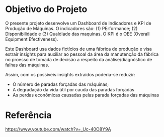 # Objetivo do Projeto

O presente projeto desenvolve um Dashboard de Indicadores e KPI de Produção de Máquinas. O indicadores são: (1) PErformance; (2) Disponibilidade e 
(3) Qualdiade das maquinas. O KPI é o OEE (Overall Equipment Efectiveness).

Este Dashboard usa dados fictícios de uma fábrica de produção e visa extrair insights para auxiliar ao pessoal da área da manutenção da fábrica no proesso de tomada de
decisão a respeito da análise/diagnóstico de falhas das máquinas.

Assim, com os possíveis insights extraídos poderia-se reduzir:
- O número de paradas forçadas das máquinas;
- A degradação da vida útil por cauda das paradas forçadas
- As perdas econômicas causadas pelas parada forçadas das máquinas

# Referência
https://www.youtube.com/watch?v=_Uc-40O8Y9A
